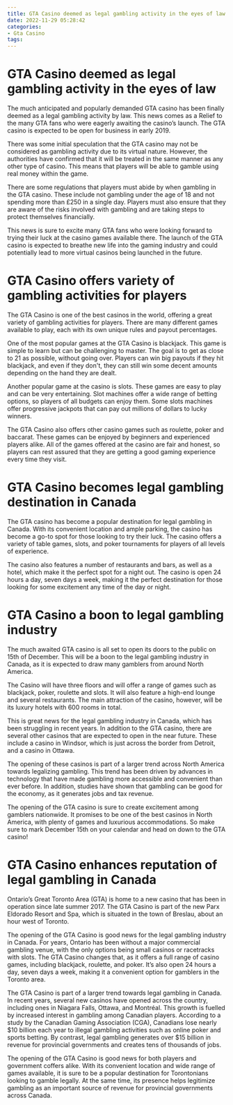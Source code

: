 ```yaml
---
title: GTA Casino deemed as legal gambling activity in the eyes of law
date: 2022-11-29 05:28:42
categories:
- Gta Casino
tags:
---
```



#  GTA Casino deemed as legal gambling activity in the eyes of law

The much anticipated and popularly demanded GTA casino has been finally deemed as a legal gambling activity by law. This news comes as a Relief to the many GTA fans who were eagerly awaiting the casino’s launch. The GTA casino is expected to be open for business in early 2019.

There was some initial speculation that the GTA casino may not be considered as gambling activity due to its virtual nature. However, the authorities have confirmed that it will be treated in the same manner as any other type of casino. This means that players will be able to gamble using real money within the game.

There are some regulations that players must abide by when gambling in the GTA casino. These include not gambling under the age of 18 and not spending more than £250 in a single day. Players must also ensure that they are aware of the risks involved with gambling and are taking steps to protect themselves financially.

This news is sure to excite many GTA fans who were looking forward to trying their luck at the casino games available there. The launch of the GTA casino is expected to breathe new life into the gaming industry and could potentially lead to more virtual casinos being launched in the future.

#  GTA Casino offers variety of gambling activities for players

The GTA Casino is one of the best casinos in the world, offering a great variety of gambling activities for players. There are many different games available to play, each with its own unique rules and payout percentages.

One of the most popular games at the GTA Casino is blackjack. This game is simple to learn but can be challenging to master. The goal is to get as close to 21 as possible, without going over. Players can win big payouts if they hit blackjack, and even if they don't, they can still win some decent amounts depending on the hand they are dealt.

Another popular game at the casino is slots. These games are easy to play and can be very entertaining. Slot machines offer a wide range of betting options, so players of all budgets can enjoy them. Some slots machines offer progressive jackpots that can pay out millions of dollars to lucky winners.

The GTA Casino also offers other casino games such as roulette, poker and baccarat. These games can be enjoyed by beginners and experienced players alike. All of the games offered at the casino are fair and honest, so players can rest assured that they are getting a good gaming experience every time they visit.

#  GTA Casino becomes legal gambling destination in Canada

The GTA casino has become a popular destination for legal gambling in Canada. With its convenient location and ample parking, the casino has become a go-to spot for those looking to try their luck. The casino offers a variety of table games, slots, and poker tournaments for players of all levels of experience.

The casino also features a number of restaurants and bars, as well as a hotel, which make it the perfect spot for a night out. The casino is open 24 hours a day, seven days a week, making it the perfect destination for those looking for some excitement any time of the day or night.

#  GTA Casino a boon to legal gambling industry

The much awaited GTA casino is all set to open its doors to the public on 15th of December. This will be a boon to the legal gambling industry in Canada, as it is expected to draw many gamblers from around North America.

The Casino will have three floors and will offer a range of games such as blackjack, poker, roulette and slots. It will also feature a high-end lounge and several restaurants. The main attraction of the casino, however, will be its luxury hotels with 600 rooms in total.

This is great news for the legal gambling industry in Canada, which has been struggling in recent years. In addition to the GTA casino, there are several other casinos that are expected to open in the near future. These include a casino in Windsor, which is just across the border from Detroit, and a casino in Ottawa.

The opening of these casinos is part of a larger trend across North America towards legalizing gambling. This trend has been driven by advances in technology that have made gambling more accessible and convenient than ever before. In addition, studies have shown that gambling can be good for the economy, as it generates jobs and tax revenue.

The opening of the GTA casino is sure to create excitement among gamblers nationwide. It promises to be one of the best casinos in North America, with plenty of games and luxurious accommodations. So make sure to mark December 15th on your calendar and head on down to the GTA casino!

#  GTA Casino enhances reputation of legal gambling in Canada

Ontario’s Great Toronto Area (GTA) is home to a new casino that has been in operation since late summer 2017. The GTA Casino is part of the new Parx Eldorado Resort and Spa, which is situated in the town of Breslau, about an hour west of Toronto.

The opening of the GTA Casino is good news for the legal gambling industry in Canada. For years, Ontario has been without a major commercial gambling venue, with the only options being small casinos or racetracks with slots. The GTA Casino changes that, as it offers a full range of casino games, including blackjack, roulette, and poker. It’s also open 24 hours a day, seven days a week, making it a convenient option for gamblers in the Toronto area.

The GTA Casino is part of a larger trend towards legal gambling in Canada. In recent years, several new casinos have opened across the country, including ones in Niagara Falls, Ottawa, and Montréal. This growth is fuelled by increased interest in gambling among Canadian players. According to a study by the Canadian Gaming Association (CGA), Canadians lose nearly $10 billion each year to illegal gambling activities such as online poker and sports betting. By contrast, legal gambling generates over $15 billion in revenue for provincial governments and creates tens of thousands of jobs.

The opening of the GTA Casino is good news for both players and government coffers alike. With its convenient location and wide range of games available, it is sure to be a popular destination for Torontonians looking to gamble legally. At the same time, its presence helps legitimize gambling as an important source of revenue for provincial governments across Canada.